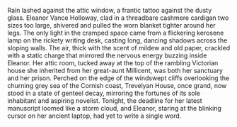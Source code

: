 Rain lashed against the attic window, a frantic tattoo against the dusty glass.  Eleanor Vance Holloway, clad in a threadbare cashmere cardigan two sizes too large, shivered and pulled the worn blanket tighter around her legs. The only light in the cramped space came from a flickering kerosene lamp on the rickety writing desk, casting long, dancing shadows across the sloping walls.  The air, thick with the scent of mildew and old paper, crackled with a static charge that mirrored the nervous energy buzzing inside Eleanor.  Her attic room, tucked away at the top of the rambling Victorian house she inherited from her great-aunt Millicent, was both her sanctuary and her prison.  Perched on the edge of the windswept cliffs overlooking the churning grey sea of the Cornish coast, Trevelyan House, once grand, now stood in a state of genteel decay, mirroring the fortunes of its sole inhabitant and aspiring novelist.  Tonight, the deadline for her latest manuscript loomed like a storm cloud, and Eleanor, staring at the blinking cursor on her ancient laptop, had yet to write a single word.
